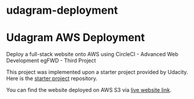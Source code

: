 # udagram-deployment

<!-- Project title -->
# Udagram AWS Deployment

<!-- Describe your project in brief -->
Deploy a full-stack website onto AWS using CircleCI - Advanced Web Development egFWD - Third Project

This project was implemented upon a starter project provided by Udacity. Here is the [starter project](https://github.com/udacity/nd0067-c4-deployment-process-project-starter) repository.

You can find the website deployed on AWS S3 via [live website link](http://mokhtar-udagram-bucket.s3-website-us-east-1.amazonaws.com).
